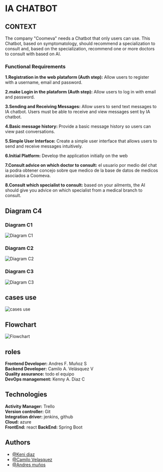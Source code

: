 
# IA CHATBOT

## CONTEXT
The company "Coomeva" needs a Chatbot that only users can use. This Chatbot, based on symptomatology, should recommend a specialization to consult and, based on the specialization, recommend one or more doctors to consult with based on AI.

### Functional Requirements 
**1.Registration in the web plataform (Auth step):**
Allow users to register with a username, email and password.

**2.make Login in the plataform (Auth step):**
Allow users to log in with  email and password.

**3.Sending and Receiving Messages:**
Allow users to send text messages to IA chatbot.
Users must be able to receive and view messages sent by IA chatbot.

**4.Basic message history:**
Provide a basic message history so users can view past conversations.

**5.Simple User Interface:**
Create a simple user interface that allows users to send and receive messages intuitively.

**6.Initial Platform:**
Develop the application initially on the web

**7.Consult advice on which doctor to consult:**
el usuario por medio del chat ia podra obtener concejo sobre que medico de la base de datos de medicos asociados a Coomeva.

**8.Consult which specialist to consult:**
based on your ailments, the AI should give you advice on which specialist from a medical branch to consult.

## Diagram C4

### Diagram C1
![Diagram C1](./documentationAssets/c1Coomeva.png)
### Diagram C2
![Diagram C2](./documentationAssets/c2Coomeva.png)
### Diagram C3
![Diagram C3](./documentationAssets/c3Coomeva.png)

## cases use
![cases use](./documentationAssets/useCases.png)

## Flowchart
![Flowchart](./documentationAssets/flowchart.jpg)

## roles
**Frontend Developer:** Andres F. Muñoz S  
**Backend Developer:** Camilo A. Velásquez V   
**Quality assurance:** todo el equipo  
**DevOps management:** Kenny A. Diaz C 

## Technologies
**Activity Manager:** Trello     
**Version controller:** Git     
**Integration driver:** jenkins, github     
**Cloud:** azure    
**FrontEnd:** react 
**BackEnd:** Spring Boot    

## Authors

-   [@Keni diaz](https://github.com/kennydiaz1)
-   [@Camilo Velasquez](https://www.github.com/zarrok2112)
-   [@Andres muños](https://github.com/Andressann)

